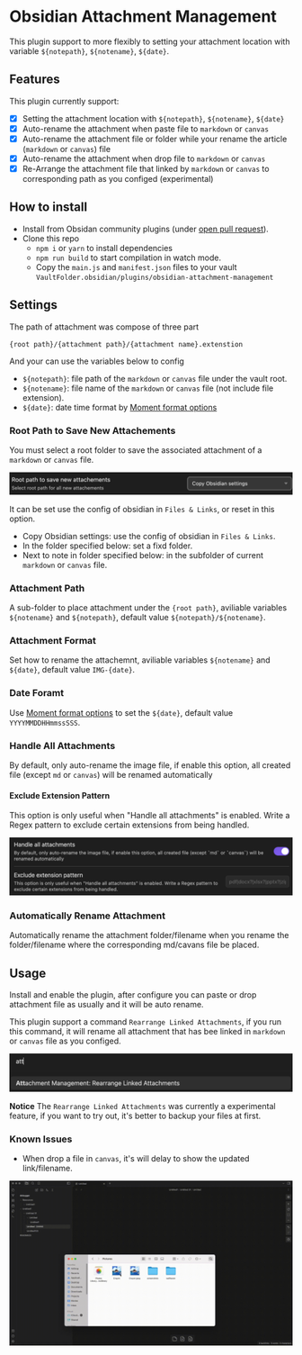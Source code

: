 # Obsidian Attachment Management

This plugin support to more flexibly to setting your attachment location with variable `${notepath}`, `${notename}`, `${date}`.

## Features

This plugin currently support:

- [x] Setting the attachment location with `${notepath}`, `${notename}`, `${date}`
- [x] Auto-rename the attachment when paste file to `markdown` or `canvas`
- [x] Auto-rename the attachment file or folder while your rename the article (`markdown` or `canvas`) file
- [x] Auto-rename the attachment when drop file to `markdown` or `canvas`
- [x] Re-Arrange the attachment file that linked by `markdown` or `canvas` to corresponding path as you configed (experimental)

## How to install

- Install from Obsidan community plugins (under [open pull request](https://github.com/obsidianmd/obsidian-releases/pull/1947)).
- Clone this repo
  - `npm i` or `yarn` to install dependencies
  - `npm run build` to start compilation in watch mode.
  - Copy the `main.js` and `manifest.json` files to your vault `VaultFolder.obsidian/plugins/obsidian-attachment-management`

## Settings

The path of attachment was compose of three part

```
{root path}/{attachment path}/{attachment name}.extenstion
```

And your can use the variables below to config

- `${notepath}`: file path of the `markdown` or `canvas` file under the vault root.
- `${notename}`: file name of the `markdown` or `canvas` file (not include file extension).
- `${date}`: date time format by [Moment format options](https://momentjscom.readthedocs.io/en/latest/moment/04-displaying/01-format)

### Root Path to Save New Attachements

You must select a root folder to save the associated attachment of a `markdown` or `canvas` file.

![SCR-20230511-rgge](./images/SCR-20230511-rgge.png)

It can be set use the config of obsidian in `Files & Links`, or reset in this option.

- Copy Obsidian settings: use the config of obsidian in `Files & Links`.
- In the folder specified below: set a fixd folder.
- Next to note in folder specified below: in the subfolder of current `markdown` or `canvas` file.

### Attachment Path

A sub-folder to place attachment under the `{root path}`, aviliable variables `${notename}` and `${notepath}`, default value `${notepath}/${notename}`.

### Attachment Format

Set how to rename the attachemnt, aviliable variables `${notename}` and `${date}`, default value `IMG-{date}`.

### Date Foramt

Use [Moment format options](https://momentjscom.readthedocs.io/en/latest/moment/04-displaying/01-format) to set the `${date}`, default value `YYYYMMDDHHmmssSSS`.

### Handle All Attachments

By default, only auto-rename the image file, if enable this option, all created file (except `md` or `canvas`) will be renamed automatically

#### Exclude Extension Pattern

This option is only useful when "Handle all attachments" is enabled. Write a Regex pattern to exclude certain extensions from being handled.

![SCR-20230511-roat](./images/SCR-20230511-roat.png)

### Automatically Rename Attachment

Automatically rename the attachment folder/filename when you rename the folder/filename where the corresponding md/cavans file be placed.

## Usage

Install and enable the plugin, after configure you can paste or drop attachment file as usually and it will be auto rename.

This plugin support a command `Rearrange Linked Attachments`, if you run this command, it will rename all attachment that has bee linked in `markdown` or `canvas` file as you configed.

![SCR-20230511-rrtk](./images/SCR-20230511-rrtk.png)

**Notice** The `Rearrange Linked Attachments` was currently a experimental feature, if you want to try out, it's better to backup your files at first.

### Known Issues

- When drop a file in `canvas`, it's will delay to show the updated link/filename.

![Screen Recording](./images/canvas_drop_delay.gif)
